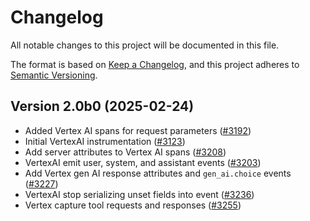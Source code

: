 # Changelog

All notable changes to this project will be documented in this file.

The format is based on [Keep a Changelog](https://keepachangelog.com/en/1.0.0/),
and this project adheres to [Semantic Versioning](https://semver.org/spec/v2.0.0.html).

## Version 2.0b0 (2025-02-24)

- Added Vertex AI spans for request parameters
  ([#3192](https://github.com/open-telemetry/opentelemetry-python-contrib/pull/3192))
- Initial VertexAI instrumentation
  ([#3123](https://github.com/open-telemetry/opentelemetry-python-contrib/pull/3123))
- Add server attributes to Vertex AI spans
  ([#3208](https://github.com/open-telemetry/opentelemetry-python-contrib/pull/3208))
- VertexAI emit user, system, and assistant events
  ([#3203](https://github.com/open-telemetry/opentelemetry-python-contrib/pull/3203))
- Add Vertex gen AI response attributes and `gen_ai.choice` events
  ([#3227](https://github.com/open-telemetry/opentelemetry-python-contrib/pull/3227))
- VertexAI stop serializing unset fields into event
  ([#3236](https://github.com/open-telemetry/opentelemetry-python-contrib/pull/3236))
- Vertex capture tool requests and responses
  ([#3255](https://github.com/open-telemetry/opentelemetry-python-contrib/pull/3255))

